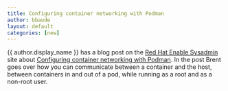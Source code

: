 ```yaml
---
title: Configuring container networking with Podman  
author: bbaude
layout: default
categories: [new]
---
```


{{ author.display_name }} has a blog post on the [Red Hat Enable Sysadmin](https://www.redhat.com/sysadmin/) site about [Configuring container networking with Podman](https://www.redhat.com/sysadmin/container-networking-podman).  In the post Brent goes over how you can communicate between a container and the host, between containers in and out of a pod, while running as a root and as a non-root user.
